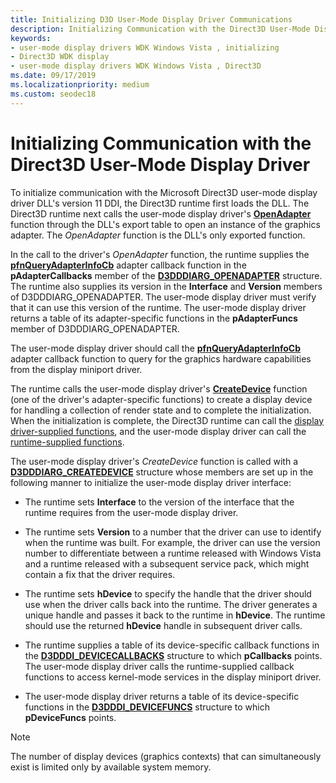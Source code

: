 ```yaml
---
title: Initializing D3D User-Mode Display Driver Communications
description: Initializing Communication with the Direct3D User-Mode Display Driver
keywords:
- user-mode display drivers WDK Windows Vista , initializing
- Direct3D WDK display
- user-mode display drivers WDK Windows Vista , Direct3D
ms.date: 09/17/2019
ms.localizationpriority: medium
ms.custom: seodec18
---
```


# Initializing Communication with the Direct3D User-Mode Display Driver

To initialize communication with the Microsoft Direct3D user-mode display driver DLL's version 11 DDI, the Direct3D runtime first loads the DLL. The Direct3D runtime next calls the user-mode display driver's [**OpenAdapter**](/windows-hardware/drivers/ddi/d3dumddi/nc-d3dumddi-pfnd3dddi_openadapter) function through the DLL's export table to open an instance of the graphics adapter. The *OpenAdapter* function is the DLL's only exported function.

In the call to the driver's *OpenAdapter* function, the runtime supplies the [**pfnQueryAdapterInfoCb**](/windows-hardware/drivers/ddi/d3dumddi/nc-d3dumddi-pfnd3dddi_queryadapterinfocb) adapter callback function in the **pAdapterCallbacks** member of the [**D3DDDIARG\_OPENADAPTER**](/windows-hardware/drivers/ddi/d3dumddi/ns-d3dumddi-_d3dddiarg_openadapter) structure. The runtime also supplies its version in the **Interface** and **Version** members of D3DDDIARG\_OPENADAPTER. The user-mode display driver must verify that it can use this version of the runtime. The user-mode display driver returns a table of its adapter-specific functions in the **pAdapterFuncs** member of D3DDDIARG_OPENADAPTER.

The user-mode display driver should call the [**pfnQueryAdapterInfoCb**](/windows-hardware/drivers/ddi/d3dumddi/nc-d3dumddi-pfnd3dddi_queryadapterinfocb) adapter callback function to query for the graphics hardware capabilities from the display miniport driver.

The runtime calls the user-mode display driver's [**CreateDevice**](/windows-hardware/drivers/ddi/d3dumddi/nc-d3dumddi-pfnd3dddi_createdevice) function (one of the driver's adapter-specific functions) to create a display device for handling a collection of render state and to complete the initialization. When the initialization is complete, the Direct3D runtime can call the [display driver-supplied functions](/windows-hardware/drivers/ddi/index), and the user-mode display driver can call the [runtime-supplied functions](/windows-hardware/drivers/ddi/index).

The user-mode display driver's *CreateDevice* function is called with a [**D3DDDIARG\_CREATEDEVICE**](/windows-hardware/drivers/ddi/d3dumddi/ns-d3dumddi-_d3dddiarg_createdevice) structure whose members are set up in the following manner to initialize the user-mode display driver interface:

- The runtime sets **Interface** to the version of the interface that the runtime requires from the user-mode display driver.

- The runtime sets **Version** to a number that the driver can use to identify when the runtime was built. For example, the driver can use the version number to differentiate between a runtime released with Windows Vista and a runtime released with a subsequent service pack, which might contain a fix that the driver requires.

- The runtime sets **hDevice** to specify the handle that the driver should use when the driver calls back into the runtime. The driver generates a unique handle and passes it back to the runtime in **hDevice**. The runtime should use the returned **hDevice** handle in subsequent driver calls.

- The runtime supplies a table of its device-specific callback functions in the [**D3DDDI_DEVICECALLBACKS**](/windows-hardware/drivers/ddi/d3dumddi/ns-d3dumddi-_d3dddi_devicecallbacks) structure to which **pCallbacks** points. The user-mode display driver calls the runtime-supplied callback functions to access kernel-mode services in the display miniport driver.

- The user-mode display driver returns a table of its device-specific functions in the [**D3DDDI\_DEVICEFUNCS**](/windows-hardware/drivers/ddi/d3dumddi/ns-d3dumddi-_d3dddi_devicefuncs) structure to which **pDeviceFuncs** points.

> [!NOTE]
> The number of display devices (graphics contexts) that can simultaneously exist is limited only by available system memory.
